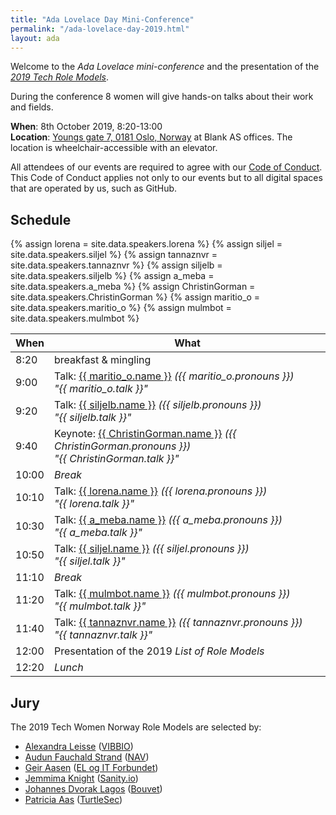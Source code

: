 ```yaml
---
title: "Ada Lovelace Day Mini-Conference"
permalink: "/ada-lovelace-day-2019.html"
layout: ada
---
```


Welcome to the _Ada Lovelace mini-conference_ and the presentation of the [_2019 Tech Role Models_](https://www.digi.no/artikler/patricia-aas-arrangerer-pris-for-kvinner-som-faktisk-jobber-i-it/471216).

During the conference 8 women will give hands-on talks about their work and fields.

**When**: 8th October 2019, 8:20-13:00  
**Location**: [Youngs gate 7, 0181 Oslo, Norway](https://goo.gl/maps/E5re8jL5EGzmPW5R7) at Blank AS offices. The location is wheelchair-accessible with an elevator.

All attendees of our events are required to agree with our [Code of Conduct](/code-of-conduct). This Code of Conduct applies not only to our events but to all digital spaces that are operated by us, such as GitHub.

## Schedule

{% assign lorena = site.data.speakers.lorena %}
{% assign siljel = site.data.speakers.siljel %}
{% assign tannaznvr = site.data.speakers.tannaznvr %}
{% assign siljelb = site.data.speakers.siljelb %}
{% assign a_meba = site.data.speakers.a_meba %}
{% assign ChristinGorman = site.data.speakers.ChristinGorman %}
{% assign maritio_o = site.data.speakers.maritio_o %}
{% assign mulmbot = site.data.speakers.mulmbot %}

| When  | What                                                                                                                                            |
| ----- | ----------------------------------------------------------------------------------------------------------------------------------------------- |
| 8:20  | breakfast &amp; mingling                                                                                                                        |
| 9:00  | Talk: [{{ maritio_o.name }}][maritio_o] <em class="pronouns">({{ maritio_o.pronouns }})</em><br>_"{{ maritio_o.talk }}"_                        |
| 9:20  | Talk: [{{ siljelb.name }}][siljelb] <em class="pronouns">({{ siljelb.pronouns }})</em><br>_"{{ siljelb.talk }}"_                                |
| 9:40  | Keynote: [{{ ChristinGorman.name }}][christingorman] <em class="pronouns">({{ ChristinGorman.pronouns }})</em><br>_"{{ ChristinGorman.talk }}"_ |
| 10:00 | _Break_                                                                                                                                         |
| 10:10 | Talk: [{{ lorena.name }}][lorena] <em class="pronouns">({{ lorena.pronouns }})</em><br>_"{{ lorena.talk }}"_                                    |
| 10:30 | Talk: [{{ a_meba.name }}][a_meba] <em class="pronouns">({{ a_meba.pronouns }})</em><br>_"{{ a_meba.talk }}"_                                    |
| 10:50 | Talk: [{{ siljel.name }}][siljel] <em class="pronouns">({{ siljel.pronouns }})</em><br>_"{{ siljel.talk }}"_                                    |
| 11:10 | _Break_                                                                                                                                         |
| 11:20 | Talk: [{{ mulmbot.name }}][mulmbot] <em class="pronouns">({{ mulmbot.pronouns }})</em><br>_"{{ mulmbot.talk }}"_                                |
| 11:40 | Talk: [{{ tannaznvr.name }}][tannaznvr] <em class="pronouns">({{ tannaznvr.pronouns }})</em><br>_"{{ tannaznvr.talk }}"_                        |
| 12:00 | Presentation of the 2019 _List of Role Models_                                                                                                  |
| 12:20 | _Lunch_                                                                                                                                         |

[christingorman]: {{site.baseurl}}/christin-gorman-public-sector/
[siljelb]: {{site.baseurl}}/speakers/silje-ljosland-bakke
[lorena]: {{site.baseurl}}/speakers/lorena-carthy
[siljel]: {{site.baseurl}}/speakers/silje-lærk
[a_meba]: {{site.baseurl}}/speakers/marta-paciorkowska
[tannaznvr]: {{site.baseurl}}/speakers/tannaz-n-roshandel
[maritio_o]: {{site.baseurl}}/speakers/marit-iren-rognli-tokle
[mulmbot]: {{site.baseurl}}/speakers/rikke-jansen

## Jury

The 2019 Tech Women Norway Role Models are selected by:

- [Alexandra Leisse](https://twitter.com/troubalex) ([VIBBIO](https://www.vibbio.com/))
- [Audun Fauchald Strand](https://twitter.com/audunstrand) ([NAV](https://www.nav.no/))
- [Geir Aasen](https://twitter.com/geiraasen) ([EL og IT Forbundet](https://elogit.no/))
- [Jemmima Knight](https://twitter.com/jemm1ma) ([Sanity.io](https://www.sanity.io/))
- [Johannes Dvorak Lagos](https://twitter.com/johanneslagos) ([Bouvet](https://www.bouvet.no/))
- [Patricia Aas](https://twitter.com/pati_gallardo) ([TurtleSec](https://turtlesec.no/))
